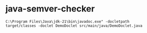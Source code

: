 # java-semver-checker

```
C:\Program Files\Java\jdk-21\bin\javadoc.exe" -docletpath target/classes -doclet DemoDoclet src/main/java/DemoDoclet.java 
```